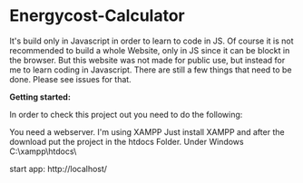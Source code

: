 # Energycost-Calculator

It's build only in Javascript in order to learn to code in JS.
Of course it is not recommended to build a whole Website, only in JS since it can be blockt in the browser.
But this website was not made for public use, but instead for me to learn coding in Javascript.
There are still a few things that need to be done.
Please see issues for that.

**Getting started:**

In order to check this project out you need to do the following:

You need a webserver.
I'm using XAMPP
Just install XAMPP and after the download put the project in the htdocs Folder.
Under Windows C:\xampp\htdocs\

start app:
http://localhost/


